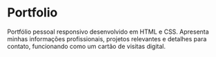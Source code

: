 # Portfolio
Portfólio pessoal responsivo desenvolvido em HTML e CSS. Apresenta minhas informações profissionais, projetos relevantes e detalhes para contato, funcionando como um cartão de visitas digital.
